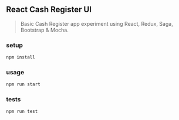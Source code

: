 React Cash Register UI
---

> Basic Cash Register app experiment using React, Redux, Saga, Bootstrap & Mocha.

### setup

```bash
npm install
```

### usage

```bash
npm run start
```

### tests

```bash
npm run test
```
